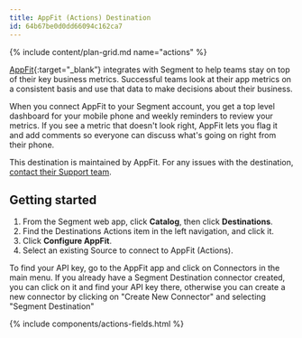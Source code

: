 ```yaml
---
title: AppFit (Actions) Destination
id: 64b67be0d0dd66094c162ca7
---
```


{% include content/plan-grid.md name="actions" %}

[AppFit](https://appfit.io/?utm_source=segmentio&utm_medium=docs&utm_campaign=partners){:target="_blank”} integrates with Segment to help teams stay on top of their key business metrics. Successful teams look at their app metrics on a consistent basis and use that data to make decisions about their business.

When you connect AppFit to your Segment account, you get a top level dashboard for your mobile phone and weekly reminders to review your metrics. If you see a metric that doesn't look right, AppFit lets you flag it and add comments so everyone can discuss what's going on right from their phone.

This destination is maintained by AppFit. For any issues with the destination, [contact their Support team](mailto:support@appfit.io).

## Getting started

1. From the Segment web app, click **Catalog**, then click **Destinations**.
2. Find the Destinations Actions item in the left navigation, and click it.
3. Click **Configure AppFit**.
4. Select an existing Source to connect to AppFit (Actions).

To find your API key, go to the AppFit app and click on Connectors in the main menu. If you already have a Segment Destination connector created, you can click on it and find your API key there, otherwise you can create a new connector by clicking on "Create New Connector" and selecting "Segment Destination"

{% include components/actions-fields.html %}


